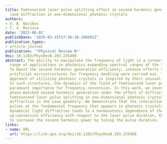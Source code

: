 ```yaml
---
title: Femtosecond laser pulse splitting effect in second harmonic generation under
  laue diffraction in one-dimensional photonic crystals
authors:
- V. B. Novikov
- T. V. Murzina
date: '2021-06-01'
publishDate: '2025-03-15T17:36:10.198691Z'
publication_types:
- article-journal
publication: '*Physical Review B*'
doi: 10.1103/PhysRevB.103.235408
abstract: The ability to manipulate the frequency of light is a cornerstone of a wide
  range of applications in photonics expanding spectral ranges of the light sources.
  To boost the second harmonic generation efficiency, intense efforts toward exploiting
  artificial microstructures for frequency doubling were carried out. The sought-after
  approach of utilizing photonic crystals is inspired by their unusual light dispersion.
  In such structures, the dynamics of the field of femtosecond laser pulses is of
  paramount importance for frequency conversion. In this work, we investigate the
  phase-matched second harmonic generation under the effect of diffraction-induced
  femtosecond laser pulse splitting in one-dimensional photonic crystals at the Bragg
  diffraction in the Laue geometry. We demonstrate that the interaction of the two
  pulses at the fundamental frequency that appears in photonic crystals through the
  dynamical light diffraction leads to a nonmonotonic dependence of the frequency
  up-conversion efficiency with respect to the laser pulse duration, thus allowing
  to increase the second harmonic power by tuning the pulse duration.
links:
- name: URL
  url: https://link.aps.org/doi/10.1103/PhysRevB.103.235408
---
```

